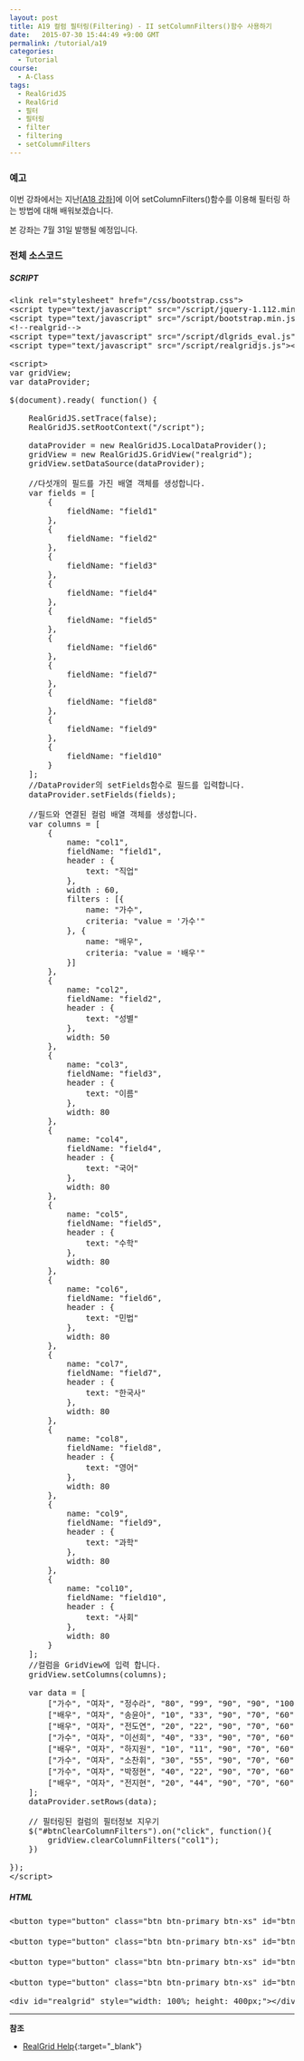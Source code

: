 ```yaml
---
layout: post
title: A19 컬럼 필터링(Filtering) - II setColumnFilters()함수 사용하기
date:   2015-07-30 15:44:49 +9:00 GMT
permalink: /tutorial/a19
categories:
  - Tutorial
course:
  - A-Class
tags: 
  - RealGridJS
  - RealGrid
  - 필터
  - 필터링
  - filter
  - filtering
  - setColumnFilters
---
```


<script type="text/javascript" src="/script/dlgrids_eval.js"></script>
<script type="text/javascript" src="/script/realgridjs.js"></script>

<script>
var gridView;
var dataProvider;
    
$(document).ready( function() {

    RealGridJS.setTrace(false);
    RealGridJS.setRootContext("/script");
    
    dataProvider = new RealGridJS.LocalDataProvider();
    gridView = new RealGridJS.GridView("realgrid");
    gridView.setDataSource(dataProvider);

    //다섯개의 필드를 가진 배열 객체를 생성합니다.
    var fields = [
        {
            fieldName: "field1"
        },
        {
            fieldName: "field2"
        },
        {
            fieldName: "field3"
        },
        {
            fieldName: "field4"
        },
        {
            fieldName: "field5"
        },
        {
            fieldName: "field6"
        },
        {
            fieldName: "field7"
        },
        {
            fieldName: "field8"
        },
        {
            fieldName: "field9"
        },
        {
            fieldName: "field10"
        }
    ];
    //DataProvider의 setFields함수로 필드를 입력합니다.
    dataProvider.setFields(fields);

    //필드와 연결된 컬럼 배열 객체를 생성합니다.
    var columns = [
        {
            name: "col1",
            fieldName: "field1",
            header : {
                text: "직업"
            },
            width : 60,
            filters : [{
                name: "가수",
                criteria: "value = '가수'"
            }, {
                name: "배우",
                criteria: "value = '배우'"
            }]
        },
        {
            name: "col2",
            fieldName: "field2",
            header : {
                text: "성별"
            },
            width: 50
        },
        {
            name: "col3",
            fieldName: "field3",
            header : {
                text: "이름"
            },
            width: 80
        },
        {
            name: "col4",
            fieldName: "field4",
            header : {
                text: "국어"
            },
            width: 80
        },
        {
            name: "col5",
            fieldName: "field5",
            header : {
                text: "수학"
            },
            width: 80
        },
        {
            name: "col6",
            fieldName: "field6",
            header : {
                text: "민법"
            },
            width: 80
        },
        {
            name: "col7",
            fieldName: "field7",
            header : {
                text: "한국사"
            },
            width: 80
        },
        {
            name: "col8",
            fieldName: "field8",
            header : {
                text: "영어"
            },
            width: 80
        },
        {
            name: "col9",
            fieldName: "field9",
            header : {
                text: "과학"
            },
            width: 80
        },
        {
            name: "col10",
            fieldName: "field10",
            header : {
                text: "사회"
            },
            width: 80
        }
    ];
    //컬럼을 GridView에 입력 합니다.
    gridView.setColumns(columns);

    var data = [
        ["가수", "여자", "정수라", "80", "99", "90", "90", "100", "100", "90"],
        ["배우", "여자", "송윤아", "10", "33", "90", "70", "60", "100", "80"],
        ["배우", "여자", "전도연", "20", "22", "90", "70", "60", "100", "80"],
        ["가수", "여자", "이선희", "40", "33", "90", "70", "60", "100", "80"],
        ["배우", "여자", "하지원", "10", "11", "90", "70", "60", "100", "80"],
        ["가수", "여자", "소찬휘", "30", "55", "90", "70", "60", "100", "80"],
        ["가수", "여자", "박정현", "40", "22", "90", "70", "60", "100", "80"],
        ["배우", "여자", "전지현", "20", "44", "90", "70", "60", "100", "80"]
    ];
    dataProvider.setRows(data);

    // 필터링된 컬럼의 필터정보 지우기
    $("#btnClearColumnFilters").on("click", function(){
        gridView.clearColumnFilters("col1");
    })    

});
</script>

### 예고

이번 강좌에서는 지난\[[A18 강좌](/tutorial/a18)\]에 이어 setColumnFilters()함수를 이용해 필터링 하는 방법에 대해 배워보겠습니다.

본 강좌는 7월 31일 발행될 예정입니다.

### 전체 소스코드

##### SCRIPT    
<pre class="prettyprint full-source-script">
&lt;link rel=&quot;stylesheet&quot; href=&quot;/css/bootstrap.css&quot;&gt;
&lt;script type=&quot;text/javascript&quot; src=&quot;/script/jquery-1.112.min.js&quot;&gt;&lt;/script&gt;
&lt;script type=&quot;text/javascript&quot; src=&quot;/script/bootstrap.min.js&quot;&gt;&lt;/script&gt;
&lt;!--realgrid--&gt;
&lt;script type=&quot;text/javascript&quot; src=&quot;/script/dlgrids_eval.js&quot;&gt;&lt;/script&gt;
&lt;script type=&quot;text/javascript&quot; src=&quot;/script/realgridjs.js&quot;&gt;&lt;/script&gt;

&lt;script&gt;
var gridView;
var dataProvider;
    
$(document).ready( function() {

    RealGridJS.setTrace(false);
    RealGridJS.setRootContext(&quot;/script&quot;);
    
    dataProvider = new RealGridJS.LocalDataProvider();
    gridView = new RealGridJS.GridView(&quot;realgrid&quot;);
    gridView.setDataSource(dataProvider);

    //&#xb2e4;&#xc12f;&#xac1c;&#xc758; &#xd544;&#xb4dc;&#xb97c; &#xac00;&#xc9c4; &#xbc30;&#xc5f4; &#xac1d;&#xccb4;&#xb97c; &#xc0dd;&#xc131;&#xd569;&#xb2c8;&#xb2e4;.
    var fields = [
        {
            fieldName: &quot;field1&quot;
        },
        {
            fieldName: &quot;field2&quot;
        },
        {
            fieldName: &quot;field3&quot;
        },
        {
            fieldName: &quot;field4&quot;
        },
        {
            fieldName: &quot;field5&quot;
        },
        {
            fieldName: &quot;field6&quot;
        },
        {
            fieldName: &quot;field7&quot;
        },
        {
            fieldName: &quot;field8&quot;
        },
        {
            fieldName: &quot;field9&quot;
        },
        {
            fieldName: &quot;field10&quot;
        }
    ];
    //DataProvider&#xc758; setFields&#xd568;&#xc218;&#xb85c; &#xd544;&#xb4dc;&#xb97c; &#xc785;&#xb825;&#xd569;&#xb2c8;&#xb2e4;.
    dataProvider.setFields(fields);

    //&#xd544;&#xb4dc;&#xc640; &#xc5f0;&#xacb0;&#xb41c; &#xceec;&#xb7fc; &#xbc30;&#xc5f4; &#xac1d;&#xccb4;&#xb97c; &#xc0dd;&#xc131;&#xd569;&#xb2c8;&#xb2e4;.
    var columns = [
        {
            name: &quot;col1&quot;,
            fieldName: &quot;field1&quot;,
            header : {
                text: &quot;&#xc9c1;&#xc5c5;&quot;
            },
            width : 60,
            filters : [{
                name: &quot;&#xac00;&#xc218;&quot;,
                criteria: &quot;value = &#039;&#xac00;&#xc218;&#039;&quot;
            }, {
                name: &quot;&#xbc30;&#xc6b0;&quot;,
                criteria: &quot;value = &#039;&#xbc30;&#xc6b0;&#039;&quot;
            }]
        },
        {
            name: &quot;col2&quot;,
            fieldName: &quot;field2&quot;,
            header : {
                text: &quot;&#xc131;&#xbcc4;&quot;
            },
            width: 50
        },
        {
            name: &quot;col3&quot;,
            fieldName: &quot;field3&quot;,
            header : {
                text: &quot;&#xc774;&#xb984;&quot;
            },
            width: 80
        },
        {
            name: &quot;col4&quot;,
            fieldName: &quot;field4&quot;,
            header : {
                text: &quot;&#xad6d;&#xc5b4;&quot;
            },
            width: 80
        },
        {
            name: &quot;col5&quot;,
            fieldName: &quot;field5&quot;,
            header : {
                text: &quot;&#xc218;&#xd559;&quot;
            },
            width: 80
        },
        {
            name: &quot;col6&quot;,
            fieldName: &quot;field6&quot;,
            header : {
                text: &quot;&#xbbfc;&#xbc95;&quot;
            },
            width: 80
        },
        {
            name: &quot;col7&quot;,
            fieldName: &quot;field7&quot;,
            header : {
                text: &quot;&#xd55c;&#xad6d;&#xc0ac;&quot;
            },
            width: 80
        },
        {
            name: &quot;col8&quot;,
            fieldName: &quot;field8&quot;,
            header : {
                text: &quot;&#xc601;&#xc5b4;&quot;
            },
            width: 80
        },
        {
            name: &quot;col9&quot;,
            fieldName: &quot;field9&quot;,
            header : {
                text: &quot;&#xacfc;&#xd559;&quot;
            },
            width: 80
        },
        {
            name: &quot;col10&quot;,
            fieldName: &quot;field10&quot;,
            header : {
                text: &quot;&#xc0ac;&#xd68c;&quot;
            },
            width: 80
        }
    ];
    //&#xceec;&#xb7fc;&#xc744; GridView&#xc5d0; &#xc785;&#xb825; &#xd569;&#xb2c8;&#xb2e4;.
    gridView.setColumns(columns);

    var data = [
        [&quot;&#xac00;&#xc218;&quot;, &quot;&#xc5ec;&#xc790;&quot;, &quot;&#xc815;&#xc218;&#xb77c;&quot;, &quot;80&quot;, &quot;99&quot;, &quot;90&quot;, &quot;90&quot;, &quot;100&quot;, &quot;100&quot;, &quot;90&quot;],
        [&quot;&#xbc30;&#xc6b0;&quot;, &quot;&#xc5ec;&#xc790;&quot;, &quot;&#xc1a1;&#xc724;&#xc544;&quot;, &quot;10&quot;, &quot;33&quot;, &quot;90&quot;, &quot;70&quot;, &quot;60&quot;, &quot;100&quot;, &quot;80&quot;],
        [&quot;&#xbc30;&#xc6b0;&quot;, &quot;&#xc5ec;&#xc790;&quot;, &quot;&#xc804;&#xb3c4;&#xc5f0;&quot;, &quot;20&quot;, &quot;22&quot;, &quot;90&quot;, &quot;70&quot;, &quot;60&quot;, &quot;100&quot;, &quot;80&quot;],
        [&quot;&#xac00;&#xc218;&quot;, &quot;&#xc5ec;&#xc790;&quot;, &quot;&#xc774;&#xc120;&#xd76c;&quot;, &quot;40&quot;, &quot;33&quot;, &quot;90&quot;, &quot;70&quot;, &quot;60&quot;, &quot;100&quot;, &quot;80&quot;],
        [&quot;&#xbc30;&#xc6b0;&quot;, &quot;&#xc5ec;&#xc790;&quot;, &quot;&#xd558;&#xc9c0;&#xc6d0;&quot;, &quot;10&quot;, &quot;11&quot;, &quot;90&quot;, &quot;70&quot;, &quot;60&quot;, &quot;100&quot;, &quot;80&quot;],
        [&quot;&#xac00;&#xc218;&quot;, &quot;&#xc5ec;&#xc790;&quot;, &quot;&#xc18c;&#xcc2c;&#xd718;&quot;, &quot;30&quot;, &quot;55&quot;, &quot;90&quot;, &quot;70&quot;, &quot;60&quot;, &quot;100&quot;, &quot;80&quot;],
        [&quot;&#xac00;&#xc218;&quot;, &quot;&#xc5ec;&#xc790;&quot;, &quot;&#xbc15;&#xc815;&#xd604;&quot;, &quot;40&quot;, &quot;22&quot;, &quot;90&quot;, &quot;70&quot;, &quot;60&quot;, &quot;100&quot;, &quot;80&quot;],
        [&quot;&#xbc30;&#xc6b0;&quot;, &quot;&#xc5ec;&#xc790;&quot;, &quot;&#xc804;&#xc9c0;&#xd604;&quot;, &quot;20&quot;, &quot;44&quot;, &quot;90&quot;, &quot;70&quot;, &quot;60&quot;, &quot;100&quot;, &quot;80&quot;]
    ];
    dataProvider.setRows(data);

    // &#xd544;&#xd130;&#xb9c1;&#xb41c; &#xceec;&#xb7fc;&#xc758; &#xd544;&#xd130;&#xc815;&#xbcf4; &#xc9c0;&#xc6b0;&#xae30;
    $(&quot;#btnClearColumnFilters&quot;).on(&quot;click&quot;, function(){
        gridView.clearColumnFilters(&quot;col1&quot;);
    })    

});
&lt;/script&gt;
</pre>

##### HTML
<pre class="prettyprint full-source-html">
&lt;button type=&quot;button&quot; class=&quot;btn btn-primary btn-xs&quot; id=&quot;btnResetGroups&quot;&gt;&#xadf8;&#xb8f9;&#xc0c1;&#xd0dc; &#xcd08;&#xae30;&#xd654;&lt;/button&gt;

&lt;button type=&quot;button&quot; class=&quot;btn btn-primary btn-xs&quot; id=&quot;btnField1Group&quot;&gt;&#xc9c1;&#xc5c5;&#xceec;&#xb7fc;&#xc73c;&#xb85c; &#xadf8;&#xb8f9;&#xc7a1;&#xae30;&lt;/button&gt;

&lt;button type=&quot;button&quot; class=&quot;btn btn-primary btn-xs&quot; id=&quot;btnField4Group&quot;&gt;&#xad6d;&#xc5b4;&#xceec;&#xb7fc;&#xc73c;&#xb85c; &#xadf8;&#xb8f9;&#xc7a1;&#xae30;&lt;/button&gt;

&lt;button type=&quot;button&quot; class=&quot;btn btn-primary btn-xs&quot; id=&quot;btnMultiFieldsGroup&quot;&gt;&#xc9c1;&#xc5c5;&#xceec;&#xb7fc;, &#xad6d;&#xc5b4;&#xceec;&#xb7fc;&#xc73c;&#xb85c; &#xadf8;&#xb8f9;&#xc7a1;&#xae30;&lt;/button&gt;

&lt;div id=&quot;realgrid&quot; style=&quot;width: 100%; height: 400px;&quot;&gt;&lt;/div&gt;
</pre>


---
**참조**

* [RealGrid Help](http://help.realgrid.com){:target="_blank"}
